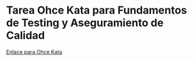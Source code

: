# Tarea Ohce Kata para Fundamentos de Testing y Aseguramiento de Calidad

 [Enlace para Ohce Kata](https://kata-log.rocks/ohce-kata)
